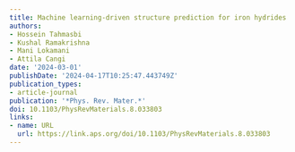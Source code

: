```yaml
---
title: Machine learning-driven structure prediction for iron hydrides
authors:
- Hossein Tahmasbi
- Kushal Ramakrishna
- Mani Lokamani
- Attila Cangi
date: '2024-03-01'
publishDate: '2024-04-17T10:25:47.443749Z'
publication_types:
- article-journal
publication: '*Phys. Rev. Mater.*'
doi: 10.1103/PhysRevMaterials.8.033803
links:
- name: URL
  url: https://link.aps.org/doi/10.1103/PhysRevMaterials.8.033803
---
```

